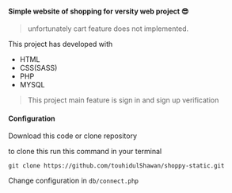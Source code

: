 #### Simple website of shopping for versity web project 😎

> unfortunately cart feature does not implemented.

This project has developed with

- HTML
- CSS(SASS)
- PHP
- MYSQL

> This project main feature is sign in and sign up verification

#### Configuration

Download this code or clone repository

to clone this run this command in your terminal

```
git clone https://github.com/touhidulShawan/shoppy-static.git
```

Change configuration in `db/connect.php`
